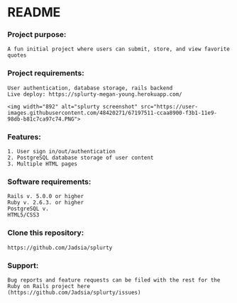 # README

### Project purpose:
    A fun initial project where users can submit, store, and view favorite quotes

### Project requirements:
    User authentication, database storage, rails backend
    Live deploy: https://splurty-megan-young.herokuapp.com/

    <img width="892" alt="splurty screenshot" src="https://user-images.githubusercontent.com/48420271/67197511-ccaa8900-f3b1-11e9-98db-b81c7ca97c74.PNG">

### Features:
    1. User sign in/out/authentication
    2. PostgreSQL database storage of user content
    3. Multiple HTML pages

### Software requirements:
    Rails v. 5.0.0 or higher
    Ruby v. 2.6.3. or higher
    PostgreSQL v. 
    HTML5/CSS3

### Clone this repository:
    https://github.com/Jadsia/splurty

### Support:
    Bug reports and feature requests can be filed with the rest for the Ruby on Rails project here
    (https://github.com/Jadsia/splurty/issues)

